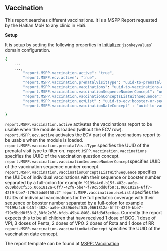 ## Vaccination
This report searches different vaccinations. It is a MSPP Report requested by the Haitian MoH to any clinic in Haiti.

**Setup**

It is setup by setting the following properties in [Initializer](https://github.com/mekomsolutions/openmrs-module-initializer) `jsonkeyvalues`' domain configuration. 

```bash
{
    ...
    ...,
        "report.MSPP.vaccination.active": "true",
        "report.MSPP.ecv.active": "true",
        "report.MSPP.vaccination.prenatalVisitType": "uuid-to-prenatal-visitType",
        "report.MSPP.vaccination.vaccinations": "uuid-to-vaccinations-question-concept",
        "report.MSPP.vaccination.vaccinationSequenceNumberConcept": "uuid-to-vaccination-sequence-number-concept",
        "report.MSPP.vaccination.vaccinationConceptsListWithSequence":"uuids-to-vaccinations:booster-or-sequence-number",
        "report.MSPP.vaccination.ecvList" : "uuid-to-ecv:booster-or-sequence-number",
        "report.MSPP.vaccination.vaccinationDateConcept" : "uuid-to-vaccination-date-concept"

}
```
`report.MSPP.vaccination.active` activates the vaccinations report to be usable when the module is loaded (without the ECV row).
`report.MSPP.ecv.active` activates the ECV part of the vaccinations report to be usable when the module is loaded.
`report.MSPP.vaccination.prenatalVisitType` specifies the UUID of the prenatal visit type to filter on.
`report.MSPP.vaccination.vaccinations` specifies the UUID of the vaccination question concept.
`report.MSPP.vaccination.vaccinationSequenceNumberConcept`specifies UUID of the vaccination sequence number concept.
`report.MSPP.vaccination.vaccinationConceptsListWithSequence` specifies the UUIDs of individual vaccinations with their sequence or booster number separated by a full-colon for example `"9199a4c6-b15f-482c-aa0e-c839bd0cf535,0661812a-6ff7-42f9-bbe7-f79c5bdd0f58:1,0661812a-6ff7-42f9-bbe7-f79c5bdd0f58:2"`
`report.MSPP.vaccination.ecvList` specifies the UUIDs of individual vaccinations for the full pediatric coverage with their sequence or booster number separated by a full-colon for example `"9199a4c6-b15f-482c-aa0e-c839bd0cf535,0661812a-6ff7-42f9-bbe7-f79c5bdd0f58:2,30fd2e76-bfcb-49b4-8668-64fd3d3ec0ea`. Currently the report expects this to be all children that have received 1 dose of BCG, 1 dose of VPI, 3 doses of Penta, 2 doses of VPO, 2 doses of Rota and 1 dose of RR
`report.MSPP.vaccination.vaccinationDateConcept` specifies the UUID of the vaccination date concept.

The report template can be found at [MSPP: Vaccination](https://docs.google.com/spreadsheets/d/13A3gBRwi45-YwnArNsDgQB4EPVwsTswp/edit#gid=1856133398)